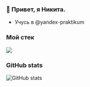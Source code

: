 ### 👋 Привет, я Никита.

- Учусь в @yandex-praktikum

### Мой стек

![](https://skillicons.dev/icons?i=js,html,css,babel,git,figma,nodejs,vscode&theme=light)

### GitHub stats
![GitHub stats](https://github-readme-stats.vercel.app/api/top-langs/?username=nika2pl&locale=en&theme=shadow_blue)

<!--
**nika2pl/nika2pl** is a ✨ _special_ ✨ repository because its `README.md` (this file) appears on your GitHub profile.

Here are some ideas to get you started:

- 🔭 I’m currently working on ...
- 🌱 I’m currently learning ...
- 👯 I’m looking to collaborate on ...
- 🤔 I’m looking for help with ...
- 💬 Ask me about ...
- 📫 How to reach me: ...
- 😄 Pronouns: ...
- ⚡ Fun fact: ...
-->
